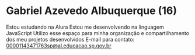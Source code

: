 # Gabriel Azevedo Albuquerque (16)
Estou estudando na Alura
Estou me desenvolvendo na linguagem JavaScript
Utilizo esse espaço para minha organização e compartilhamento dos meu projetos desenvolvidos
E-mail para contato: 00001143471763sp@al.educacao.sp.gov.br
